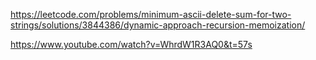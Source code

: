 https://leetcode.com/problems/minimum-ascii-delete-sum-for-two-strings/solutions/3844386/dynamic-approach-recursion-memoization/

https://www.youtube.com/watch?v=WhrdW1R3AQ0&t=57s
